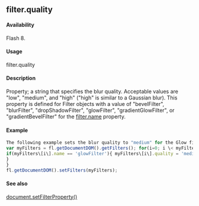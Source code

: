 ## filter.quality

#### Availability

Flash 8.

#### Usage

filter.quality

#### Description

Property; a string that specifies the blur quality. Acceptable values are "low", "medium", and "high" ("high" is similar to a Gaussian blur). This property is defined for Filter objects with a value of "bevelFilter", "blurFilter", "dropShadowFilter", "glowFilter", "gradientGlowFilter", or "gradientBevelFilter" for the [filter.name](#!wielmic/developers-animatesdk-docs/test/Filter_object/filter13.md) property.

#### Example

```javascript
The following example sets the blur quality to "medium" for the Glow filters on the selected object(s):
var myFilters = fl.getDocumentDOM().getFilters(); for(i=0; i \< myFilters.length; i++){
if(myFilters\[i\].name == 'glowFilter'){ myFilters\[i\].quality = 'medium';
}
}
fl.getDocumentDOM().setFilters(myFilters);

```
#### See also

[document.setFilterProperty()](#!wielmic/developers-animatesdk-docs/test/Document_object/docum520.md)
